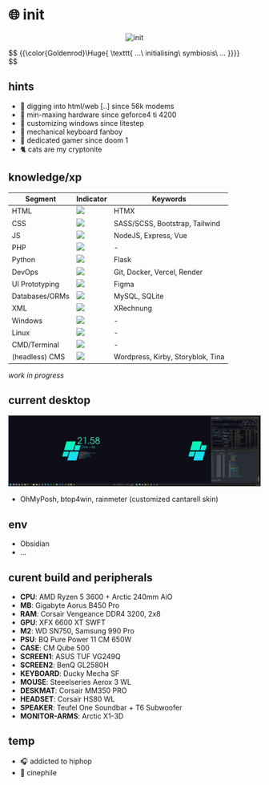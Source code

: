 # :globe_with_meridians: init

<p align="center">
 <img src='mando-grogu-init.gif' alt='init' style='width:100vW'/>
</p>

$$
{{\color{Goldenrod}\Huge{ \texttt{ ...\ initialising\ symbiosis\ ... \}}}}\
$$

## hints
- :monkey: digging into html/web [..] since 56k modems
- :hammer: min-maxing hardware since geforce4 ti 4200
- :art: customizing windows since litestep 
- :honey_pot: mechanical keyboard fanboy
- 💾 dedicated gamer since doom 1
- :cat2: cats are my cryptonite

## knowledge/xp
| Segment    | Indicator | Keywords |
| ---------- | --------- | -------- |
| HTML  | ![](https://geps.dev/progress/80?dangerColor=AFE1AF?warningColor=AFE1AF)    | HTMX |
| CSS | ![](https://geps.dev/progress/70?dangerColor=AFE1AF)     | SASS/SCSS, Bootstrap, Tailwind |
| JS    | ![](https://geps.dev/progress/60?dangerColor=AFE1AF)    | NodeJS, Express, Vue |
| PHP    | ![](https://geps.dev/progress/30?dangerColor=AFE1AF?warningColor=AFE1AF)    | - |
| Python    | ![](https://geps.dev/progress/20?dangerColor=AFE1AF)    | Flask |
| DevOps    | ![](https://geps.dev/progress/50?dangerColor=AFE1AF)    | Git, Docker, Vercel, Render |
| UI Prototyping    | ![](https://geps.dev/progress/70)    | Figma |
| Databases/ORMs    | ![](https://geps.dev/progress/40?dangerColor=AFE1AF)    | MySQL, SQLite  |
| XML    | ![](https://geps.dev/progress/50?dangerColor=AFE1AF)    | XRechnung |
| Windows    | ![](https://geps.dev/progress/80?dangerColor=AFE1AF)    | - |
| Linux    | ![](https://geps.dev/progress/20?dangerColor=ff9900)    | - |
| CMD/Terminal    | ![](https://geps.dev/progress/40?dangerColor=AFE1AF)    | - |
| (headless) CMS    | ![](https://geps.dev/progress/60?dangerColor=AFE1AF)    | Wordpress, Kirby, Storyblok, Tina |

*work in progress*


## current desktop
![dekstop:lates](desktop-040524.png "desktop-040524")

- OhMyPosh, btop4win, rainmeter (customized cantarell skin)

## env
- Obsidian
- ...

## curent build and peripherals
- **CPU**: AMD Ryzen 5 3600 + Arctic 240mm AiO
- **MB**: Gigabyte Aorus B450 Pro
- **RAM**: Corsair Vengeance DDR4 3200, 2x8
- **GPU**: XFX 6600 XT SWFT
- **M2**: WD SN750, Samsung 990 Pro
- **PSU**: BQ Pure Power 11 CM 650W
- **CASE**: CM Qube 500
- **SCREEN1**: ASUS TUF VG249Q
- **SCREEN2**: BenQ GL2580H
- **KEYBOARD**: Ducky Mecha SF
- **MOUSE**: Steeelseries Aerox 3 WL
- **DESKMAT**: Corsair MM350 PRO
- **HEADSET**: Corsair HS80 WL
- **SPEAKER**: Teufel One Soundbar + T6 Subwoofer
- **MONITOR-ARMS**: Arctic X1-3D

## temp
- :headphones: addicted to hiphop
- :vhs: cinephile 
